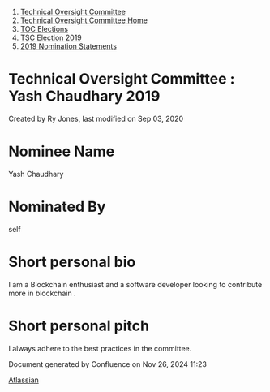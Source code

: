1. [Technical Oversight Committee](index.html)
2. [Technical Oversight Committee Home](Technical-Oversight-Committee-Home_21430274.html)
3. [TOC Elections](TOC-Elections_21448771.html)
4. [TSC Election 2019](TSC-Election-2019_21434240.html)
5. [2019 Nomination Statements](2019-Nomination-Statements_21448772.html)

# Technical Oversight Committee : Yash Chaudhary 2019

Created by Ry Jones, last modified on Sep 03, 2020

# Nominee Name

Yash Chaudhary

# Nominated By

self

# Short personal bio

I am a Blockchain enthusiast and a software developer looking to contribute more in blockchain .

# Short personal pitch

I always adhere to the best practices in the committee.

Document generated by Confluence on Nov 26, 2024 11:23

[Atlassian](http://www.atlassian.com/)
